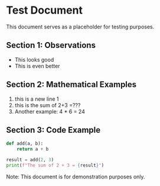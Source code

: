 # Test Document

This document serves as a placeholder for testing purposes.

## Section 1: Observations

- This looks good
- This is even better

## Section 2: Mathematical Examples
1. this is a new line 1
2. this is the sum of 2+3 =???
3. Another example: 4 * 6 = 24

## Section 3: Code Example

```python
def add(a, b):
    return a + b

result = add(2, 3)
print(f"The sum of 2 + 3 = {result}")
```

Note: This document is for demonstration purposes only.
